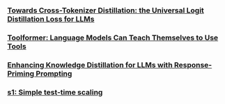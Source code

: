 ### [Towards Cross-Tokenizer Distillation: the Universal Logit Distillation Loss for LLMs](https://arxiv.org/pdf/2402.12030)

### [Toolformer: Language Models Can Teach Themselves to Use Tools](https://arxiv.org/abs/2302.04761)

### [Enhancing Knowledge Distillation for LLMs with Response-Priming Prompting](https://arxiv.org/abs/2412.17846)

### [s1: Simple test-time scaling](https://arxiv.org/pdf/2501.19393)

